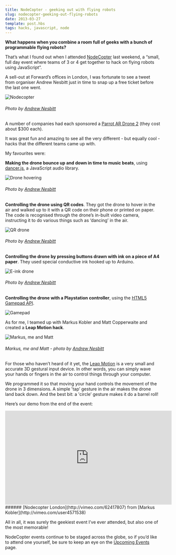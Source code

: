 ```yaml
---
title: NodeCopter - geeking out with flying robots
slug: nodecopter-geeking-out-flying-robots
date: 2013-03-27
template: post.hbs
tags: hacks, javascript, node
---
```


**What happens when you combine a room full of geeks with a bunch of
programmable flying robots?**

That’s what I found out when I attended
[NodeCopter](http://nodecopter-london.eventbrite.com/) last weekend, a
“small, full day event where teams of 3 or 4 get together to hack on
flying robots using JavaScript”.

A sell-out at Forward’s offices in London, I was fortunate to see a
tweet from organiser Andrew Nesbitt just in time to snap up a free
ticket before the last one went.

![Nodecopter](/images/posts/2013-03-27-nodecopter-geeking-out-flying-robots/nodecopter1.jpg)
###### Photo by [Andrew Nesbitt](http://www.flickr.com/photos/nez/sets/72157633047313444/with/8575918404/)

A number of companies had each sponsored a
[Parrot AR Drone 2](http://ardrone2.parrot.com/usa/) (they cost about $300 each).

It was great fun and amazing to see all the very different - but
equally cool - hacks that the different teams came up with.

My favourites were:

**Making the drone bounce up and down in time to music beats**,
using [dancer.js](https://developer.mozilla.org/en-US/demos/detail/dancerjs),
a JavaScript audio library.

![Drone hovering](/images/posts/2013-03-27-nodecopter-geeking-out-flying-robots/nodecopter2.jpg)
###### Photo by [Andrew Nesbitt](http://www.flickr.com/photos/nez/sets/72157633047313444/with/8575918404/)

**Controlling the drone using QR codes**. They got the drone to hover in
the air and walked up to it with a QR code on their phone or printed on
paper. The code is recognised through the drone’s in-built video camera,
instructing it to do various things such as ‘dancing’ in the air.

![QR drone](/images/posts/2013-03-27-nodecopter-geeking-out-flying-robots/nodecopter3.jpg)
###### Photo by [Andrew Nesbitt](http://www.flickr.com/photos/nez/sets/72157633047313444/with/8575918404/)

**Controlling the drone by pressing buttons drawn with ink on a piece of
A4 paper**. They used special conductive ink hooked up to Arduino.

![E-ink drone](/images/posts/2013-03-27-nodecopter-geeking-out-flying-robots/nodecopter4.jpg)
###### Photo by [Andrew Nesbitt](http://www.flickr.com/photos/nez/sets/72157633047313444/with/8575918404/)

**Controlling the drone with a Playstation controller**, using the
[HTML5 Gamepad API](http://active.tutsplus.com/tutorials/games/an-introduction-to-the-html5-gamepad-api/).

![Gamepad](/images/posts/2013-03-27-nodecopter-geeking-out-flying-robots/nodecopter5.jpg)

As for me, I teamed up with Markus Kobler and Matt Copperwaite and
created a **Leap Motion hack**.

![Markus, me and Matt](/images/posts/2013-03-27-nodecopter-geeking-out-flying-robots/nodecopter6.jpg)
###### Markus, me and Matt - photo by [Andrew Nesbitt](http://www.flickr.com/photos/nez/sets/72157633047313444/with/8575918404/)

For those who haven’t heard of it yet, the [Leap
Motion](https://www.leapmotion.com/) is a very small and accurate 3D
gestural input device. In other words, you can simply wave your hands or
fingers in the air to control things through your computer.

We programmed it so that moving your hand controls the movement of
the drone in 3 dimensions. A simple 'tap’ gesture in the air makes the
drone land back down. And the best bit: a 'circle’ gesture makes it do a
barrel roll!

Here’s our demo from the end of the event:

<iframe src="https://player.vimeo.com/video/62417807?title=0&amp;byline=0&amp;portrait=0" width="540" height="304" frameborder="0" title="Nodecopter London"></iframe>
###### [Nodecopter London](http://vimeo.com/62417807) from [Markus Kobler](http://vimeo.com/user4571538)

All in all, it was surely the geekiest event I’ve ever attended, but also one of the most memorable!

NodeCopter events continue to be staged across the globe, so if you’d
like to attend one yourself, be sure to keep an eye on the [Upcoming
Events](http://nodecopter.com/#upcoming-events) page.
